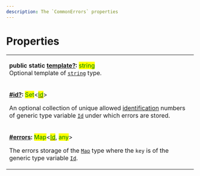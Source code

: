 ```yaml
---
description: The `CommonErrors` properties
---
```


# Properties

|                                                                                                                                                                                                                                                                                                                                                                                                                                                                                                                                                                                      |
| ------------------------------------------------------------------------------------------------------------------------------------------------------------------------------------------------------------------------------------------------------------------------------------------------------------------------------------------------------------------------------------------------------------------------------------------------------------------------------------------------------------------------------------------------------------------------------------ |
| <p><strong>public static</strong> <a href="static-template.md"><strong>template?</strong></a><strong>:</strong> <mark style="color:green;">string</mark><br>Optional template of <a href="https://www.typescriptlang.org/docs/handbook/basic-types.html#string"><code>string</code></a> type.</p>                                                                                                                                                                                                                                                                                    |
| <p><strong></strong><a href="id.md"><strong>#id?</strong></a><strong>:</strong> <mark style="color:green;">Set</mark>&#x3C;<a href="../generic-type-variables.md#wrap-opening"><mark style="color:green;">Id</mark></a>></p><p>An optional collection of unique allowed <a href="../../getting-started/basic-concepts.md#unique-identification">identification</a> numbers of generic type variable <a href="../generic-type-variables.md#commonerrors-less-than-id-greater-than"><code>Id</code></a> under which errors are stored.</p>                                             |
| <p><strong></strong><a href="errors.md"><strong>#errors</strong></a><strong>:</strong> <mark style="color:green;">Map</mark>&#x3C;<a href="../generic-type-variables.md"><mark style="color:green;">Id</mark></a>, <mark style="color:green;">any</mark>></p><p>The errors storage of the <a href="https://developer.mozilla.org/en-US/docs/Web/JavaScript/Reference/Global_Objects/Map"><code>Map</code></a> type where the <code>key</code> is of the generic type variable <a href="../generic-type-variables.md#commonerrors-less-than-id-greater-than"><code>Id</code></a>.</p> |
